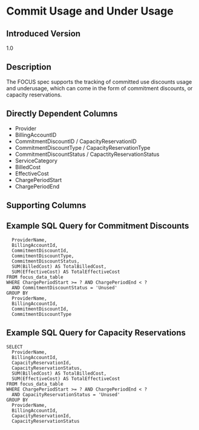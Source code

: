 # Commit Usage and Under Usage

## Introduced Version
1.0

## Description
The FOCUS spec supports the tracking of committed use discounts usage and underusage, which can come in the form of commitment discounts, or capacity reservations. 

## Directly Dependent Columns
* Provider
* BillingAccountID
* CommitmentDiscountID / CapacityReservationID
* CommitmentDiscountType / CapacityReservationType
* CommitmentDiscountStatus / CapactityReservationStatus
* ServiceCategory
* BilledCost
* EffectiveCost
* ChargePeriodStart
* ChargePeriodEnd

## Supporting Columns

## Example SQL Query for Commitment Discounts
```SELECT
  ProviderName,
  BillingAccountId,
  CommitmentDiscountId,
  CommitmentDiscountType,
  CommitmentDiscountStatus,
  SUM(BilledCost) AS TotalBilledCost,
  SUM(EffectiveCost) AS TotalEffectiveCost
FROM focus_data_table
WHERE ChargePeriodStart >= ? AND ChargePeriodEnd < ?
  AND CommitmentDiscountStatus = 'Unused'
GROUP BY
  ProviderName,
  BillingAccountId,
  CommitmentDiscountId,
  CommitmentDiscountType
```

## Example SQL Query for Capacity Reservations
```
SELECT
  ProviderName,
  BillingAccountId,
  CapacityReservationId,
  CapacityReservationStatus,
  SUM(BilledCost) AS TotalBilledCost,
  SUM(EffectiveCost) AS TotalEffectiveCost
FROM focus_data_table
WHERE ChargePeriodStart >= ? AND ChargePeriodEnd < ?
  AND CapacityReservationStatus = 'Unused'
GROUP BY
  ProviderName,
  BillingAccountId,
  CapacityReservationId,
  CapacityReservationStatus
  ```